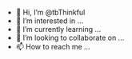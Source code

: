 - 👋 Hi, I’m @tbThinkful
- 👀 I’m interested in ...
- 🌱 I’m currently learning ...
- 💞️ I’m looking to collaborate on ...
- 📫 How to reach me ...

<!---
tbThinkful/tbThinkful is a ✨ special ✨ repository because its `README.md` (this file) appears on your GitHub profile.
You can click the Preview link to take a look at your changes.
--->
